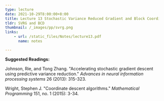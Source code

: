 ```yaml
---
type: lecture
date: 2021-10-29T8:00:00+8:00
title: Lecture 13 Stochastic Variance Reduced Gradient and Block Coordinate Descent
tldr: SVRG and BCD
thumbnail: /_images/pp/svrg.png
links: 
    - url: /static_files/Notes/lecture13.pdf
      name: notes

---
```

**Suggested Readings:**

Johnson, Rie, and Tong Zhang. "Accelerating stochastic gradient descent using predictive variance reduction." *Advances in neural information processing systems* 26 (2013): 315-323.

Wright, Stephen J. "Coordinate descent algorithms." *Mathematical Programming* 151, no. 1 (2015): 3-34.

